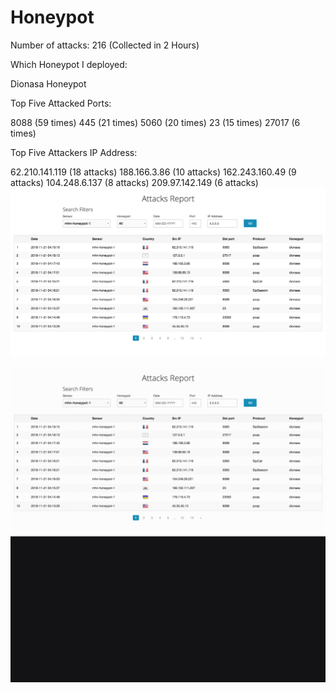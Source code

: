 # Honeypot

Number of attacks:   216 (Collected in 2 Hours)

Which Honeypot I deployed:

  Dionasa Honeypot

Top Five Attacked Ports:

  8088 (59 times)
  445 (21 times)
  5060 (20 times)
  23 (15 times)
  27017 (6 times)
  
Top Five Attackers IP Address:

  62.210.141.119 (18 attacks)
  188.166.3.86 (10 attacks)
  162.243.160.49 (9 attacks)
  104.248.6.137 (8 attacks)
  209.97.142.149 (6 attacks)
<img src="https://github.com/kunal519/Honeypot/blob/master/Attacks_picture.png" alt="Attacks" title="Attacks" />


<img src="https://github.com/kunal519/Honeypot/blob/master/honeypot.gif" alt="Attacksgif" title="Attacksgif" />
